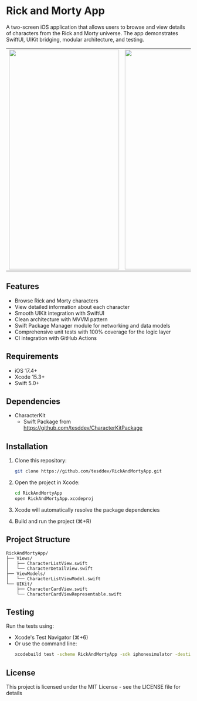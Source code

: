 # Rick and Morty App

A two-screen iOS application that allows users to browse and view details of characters from the Rick and Morty universe. The app demonstrates SwiftUI, UIKit bridging, modular architecture, and testing.

<table>
  <tr>
    <td><img src="https://github.com/user-attachments/assets/d3018f8a-4b70-47ee-873e-7abf614d542f" width="300" height="600"></td>
    <td><img src="https://github.com/user-attachments/assets/8629d45c-3bee-43e0-b59a-39b7adb3ac0d" width="300" height="600"></td>
  </tr>
</table>

## Features

- Browse Rick and Morty characters
- View detailed information about each character
- Smooth UIKit integration with SwiftUI
- Clean architecture with MVVM pattern
- Swift Package Manager module for networking and data models
- Comprehensive unit tests with 100% coverage for the logic layer
- CI integration with GitHub Actions

## Requirements

- iOS 17.4+
- Xcode 15.3+
- Swift 5.0+

## Dependencies

- CharacterKit
  - Swift Package from https://github.com/tesddev/CharacterKitPackage

## Installation

1. Clone this repository:
   ```bash
   git clone https://github.com/tesddev/RickAndMortyApp.git
   ```

2. Open the project in Xcode:
   ```bash
   cd RickAndMortyApp
   open RickAndMortyApp.xcodeproj
   ```

3. Xcode will automatically resolve the package dependencies

4. Build and run the project (⌘+R)

## Project Structure

```
RickAndMortyApp/
├── Views/
│   ├── CharacterListView.swift
│   └── CharacterDetailView.swift
├── ViewModels/
│   └── CharacterListViewModel.swift
└── UIKit/
    ├── CharacterCardView.swift
    └── CharacterCardViewRepresentable.swift
```

## Testing

Run the tests using:
- Xcode's Test Navigator (⌘+6)
- Or use the command line:
  ```bash
  xcodebuild test -scheme RickAndMortyApp -sdk iphonesimulator -destination 'platform=iOS Simulator,name=iPhone 15'
  ```

## License

This project is licensed under the MIT License - see the LICENSE file for details
